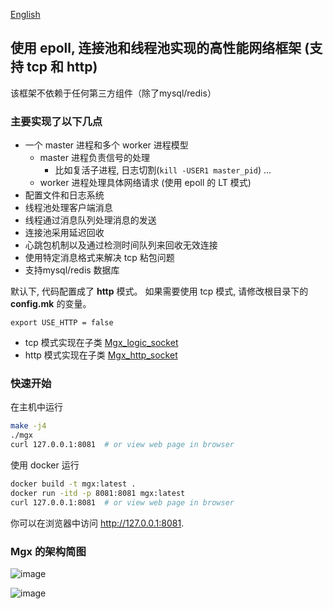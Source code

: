 [English](./README.md)

## **使用 epoll, 连接池和线程池实现的高性能网络框架 (支持 tcp 和 http)**

该框架不依赖于任何第三方组件（除了mysql/redis）

### 主要实现了以下几点

- 一个 master 进程和多个 worker 进程模型
    - master 进程负责信号的处理
        - 比如复活子进程, 日志切割(`kill -USER1 master_pid`) ...
    - worker 进程处理具体网络请求 (使用 epoll 的 LT 模式)
- 配置文件和日志系统
- 线程池处理客户端消息
- 线程通过消息队列处理消息的发送
- 连接池采用延迟回收
- 心跳包机制以及通过检测时间队列来回收无效连接
- 使用特定消息格式来解决 tcp 粘包问题
- 支持mysql/redis 数据库

默认下, 代码配置成了 **http** 模式。 如果需要使用 tcp 模式, 请修改根目录下的 **config.mk** 的变量。

```
export USE_HTTP = false
```

- tcp 模式实现在子类 [Mgx_logic_socket](./bussiness/mgx_logic_socket.cpp)
- http 模式实现在子类 [Mgx_http_socket](./http/mgx_http_socket.cpp)

### 快速开始

在主机中运行

```bash
make -j4
./mgx
curl 127.0.0.1:8081  # or view web page in browser
```

使用 docker 运行
```bash
docker build -t mgx:latest .
docker run -itd -p 8081:8081 mgx:latest
curl 127.0.0.1:8081  # or view web page in browser
```

你可以在浏览器中访问 http://127.0.0.1:8081.

### Mgx 的架构简图
![image](https://user-images.githubusercontent.com/33289788/198247693-2be7fa86-91e0-4d95-82db-61504ef4d5f2.png)

![image](https://user-images.githubusercontent.com/33289788/198247721-7cd7afd0-570b-40db-8b63-a9838888b170.png)
